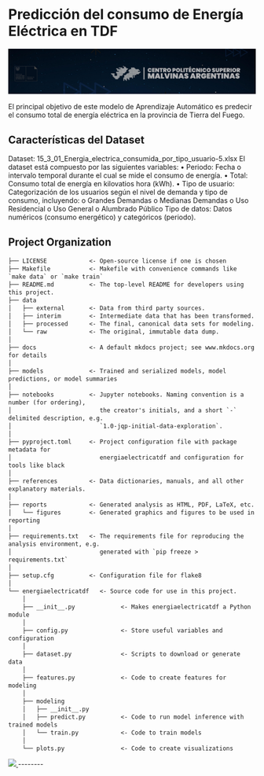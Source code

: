 # Predicción del consumo de Energía Eléctrica en TDF

![Energía_Eléctrica_TDF](/reports/figures/banner_flat1.jpg)

El principal objetivo de este modelo de Aprendizaje Automático es predecir el consumo total de energía eléctrica en la provincia de Tierra del Fuego.



## Características del Dataset 
Dataset: 15_3_01_Energia_electrica_consumida_por_tipo_usuario-5.xlsx 
El dataset está compuesto por las siguientes variables: 
• Periodo: Fecha o intervalo temporal durante el cual se mide el consumo de 
energía. 
• Total: Consumo total de energía en kilovatios hora (kWh). 
• Tipo de usuario: Categorización de los usuarios según el nivel de demanda 
y tipo de consumo, incluyendo: 
o Grandes Demandas 
o Medianas Demandas 
o Uso Residencial 
o Uso General 
o Alumbrado Público 
Tipo de datos: Datos numéricos (consumo energético) y categóricos (periodo).









## Project Organization

```
├── LICENSE            <- Open-source license if one is chosen
├── Makefile           <- Makefile with convenience commands like `make data` or `make train`
├── README.md          <- The top-level README for developers using this project.
├── data
│   ├── external       <- Data from third party sources.
│   ├── interim        <- Intermediate data that has been transformed.
│   ├── processed      <- The final, canonical data sets for modeling.
│   └── raw            <- The original, immutable data dump.
│
├── docs               <- A default mkdocs project; see www.mkdocs.org for details
│
├── models             <- Trained and serialized models, model predictions, or model summaries
│
├── notebooks          <- Jupyter notebooks. Naming convention is a number (for ordering),
│                         the creator's initials, and a short `-` delimited description, e.g.
│                         `1.0-jqp-initial-data-exploration`.
│
├── pyproject.toml     <- Project configuration file with package metadata for 
│                         energiaelectricatdf and configuration for tools like black
│
├── references         <- Data dictionaries, manuals, and all other explanatory materials.
│
├── reports            <- Generated analysis as HTML, PDF, LaTeX, etc.
│   └── figures        <- Generated graphics and figures to be used in reporting
│
├── requirements.txt   <- The requirements file for reproducing the analysis environment, e.g.
│                         generated with `pip freeze > requirements.txt`
│
├── setup.cfg          <- Configuration file for flake8
│
└── energiaelectricatdf   <- Source code for use in this project.
    │
    ├── __init__.py             <- Makes energiaelectricatdf a Python module
    │
    ├── config.py               <- Store useful variables and configuration
    │
    ├── dataset.py              <- Scripts to download or generate data
    │
    ├── features.py             <- Code to create features for modeling
    │
    ├── modeling                
    │   ├── __init__.py 
    │   ├── predict.py          <- Code to run model inference with trained models          
    │   └── train.py            <- Code to train models
    │
    └── plots.py                <- Code to create visualizations
```
<a target="_blank" href="https://cookiecutter-data-science.drivendata.org/">
    <img src="https://img.shields.io/badge/CCDS-Project%20template-328F97?logo=cookiecutter" />
</a>
--------

